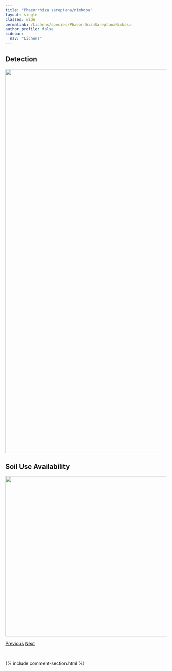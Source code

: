 ```yaml
---
title: "Phaeorrhiza sareptana/nimbosa"
layout: single
classes: wide
permalink: /Lichens/species/PhaeorrhizaSareptanaNimbosa
author_profile: false
sidebar:
  nav: "Lichens"
---
```


<h2>Detection</h2>

<a href="https://drive.google.com/uc?export=view&id=1gCSf3vfuWJAeXoWTcTzu2BHp7X4he3Oc">
<img src="https://drive.google.com/uc?export=view&id=1gCSf3vfuWJAeXoWTcTzu2BHp7X4he3Oc" height = "1200" width = "800">
</a>


<h2>Soil Use Availability</h2>

<a href="https://drive.google.com/uc?export=view&id=1mpSeu51ofhlzMpeqZC8U5VRv3sAnN07R">
<img src="https://drive.google.com/uc?export=view&id=1mpSeu51ofhlzMpeqZC8U5VRv3sAnN07R" height = "500" width = "1000">
</a>


<a href="/DevelopmentWebsite/Lichens/species/PhaeophysciaSciastra" class="pagination--pager" title="Phaeophyscia sciastra">Previous</a> <a href="/DevelopmentWebsite/Lichens/species/PhysciaAdscendens" class="pagination--pager" title="Physcia adscendens">Next</a>

<p>&nbsp;</p>

{% include comment-section.html %}
